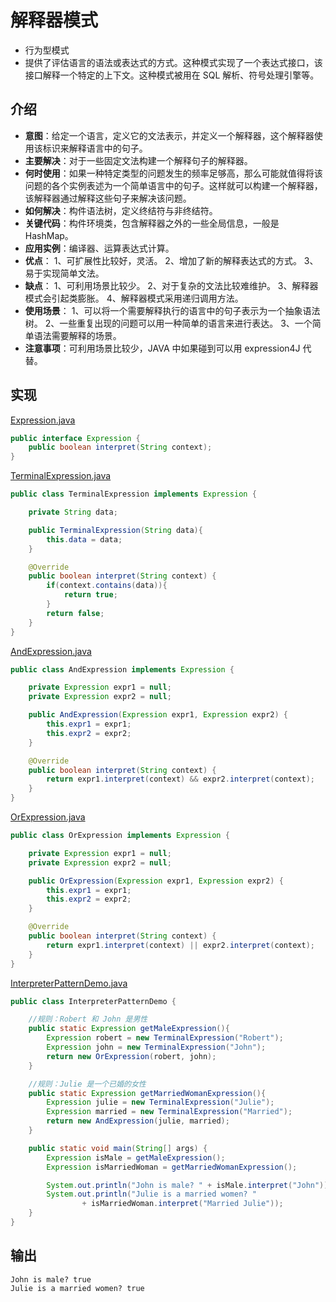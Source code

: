 # 解释器模式
- 行为型模式
- 提供了评估语言的语法或表达式的方式。这种模式实现了一个表达式接口，该接口解释一个特定的上下文。这种模式被用在 SQL 解析、符号处理引擎等。

## 介绍
- **意图**：给定一个语言，定义它的文法表示，并定义一个解释器，这个解释器使用该标识来解释语言中的句子。
- **主要解决**：对于一些固定文法构建一个解释句子的解释器。
- **何时使用**：如果一种特定类型的问题发生的频率足够高，那么可能就值得将该问题的各个实例表述为一个简单语言中的句子。这样就可以构建一个解释器，该解释器通过解释这些句子来解决该问题。
- **如何解决**：构件语法树，定义终结符与非终结符。
- **关键代码**：构件环境类，包含解释器之外的一些全局信息，一般是 HashMap。
- **应用实例**：编译器、运算表达式计算。
- **优点**： 1、可扩展性比较好，灵活。 2、增加了新的解释表达式的方式。 3、易于实现简单文法。
- **缺点**： 1、可利用场景比较少。 2、对于复杂的文法比较难维护。 3、解释器模式会引起类膨胀。 4、解释器模式采用递归调用方法。
- **使用场景**： 1、可以将一个需要解释执行的语言中的句子表示为一个抽象语法树。 2、一些重复出现的问题可以用一种简单的语言来进行表达。 3、一个简单语法需要解释的场景。
- **注意事项**：可利用场景比较少，JAVA 中如果碰到可以用 expression4J 代替。

## 实现


[Expression.java](../designpattern/src/main/java/com/wjpdev/designpattern/behavioral/interpreterpattern/Expression.java)
```java
public interface Expression {
    public boolean interpret(String context);
}
```

[TerminalExpression.java](../designpattern/src/main/java/com/wjpdev/designpattern/behavioral/interpreterpattern/TerminalExpression.java)
```java
public class TerminalExpression implements Expression {

    private String data;

    public TerminalExpression(String data){
        this.data = data;
    }

    @Override
    public boolean interpret(String context) {
        if(context.contains(data)){
            return true;
        }
        return false;
    }
}
```

[AndExpression.java](../designpattern/src/main/java/com/wjpdev/designpattern/behavioral/interpreterpattern/AndExpression.java)
```java
public class AndExpression implements Expression {

    private Expression expr1 = null;
    private Expression expr2 = null;

    public AndExpression(Expression expr1, Expression expr2) {
        this.expr1 = expr1;
        this.expr2 = expr2;
    }

    @Override
    public boolean interpret(String context) {
        return expr1.interpret(context) && expr2.interpret(context);
    }
}
```

[OrExpression.java](../designpattern/src/main/java/com/wjpdev/designpattern/behavioral/interpreterpattern/OrExpression.java)
```java
public class OrExpression implements Expression {

    private Expression expr1 = null;
    private Expression expr2 = null;

    public OrExpression(Expression expr1, Expression expr2) {
        this.expr1 = expr1;
        this.expr2 = expr2;
    }

    @Override
    public boolean interpret(String context) {
        return expr1.interpret(context) || expr2.interpret(context);
    }
}
```

[InterpreterPatternDemo.java](../designpattern/src/main/java/com/wjpdev/designpattern/behavioral/interpreterpattern/InterpreterPatternDemo.java)
```java
public class InterpreterPatternDemo {

    //规则：Robert 和 John 是男性
    public static Expression getMaleExpression(){
        Expression robert = new TerminalExpression("Robert");
        Expression john = new TerminalExpression("John");
        return new OrExpression(robert, john);
    }

    //规则：Julie 是一个已婚的女性
    public static Expression getMarriedWomanExpression(){
        Expression julie = new TerminalExpression("Julie");
        Expression married = new TerminalExpression("Married");
        return new AndExpression(julie, married);
    }

    public static void main(String[] args) {
        Expression isMale = getMaleExpression();
        Expression isMarriedWoman = getMarriedWomanExpression();

        System.out.println("John is male? " + isMale.interpret("John"));
        System.out.println("Julie is a married women? "
                + isMarriedWoman.interpret("Married Julie"));
    }
}
```

## 输出
```
John is male? true
Julie is a married women? true
```